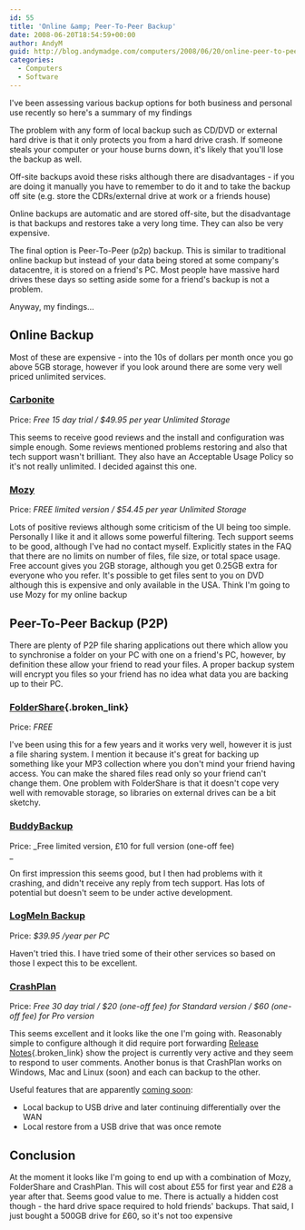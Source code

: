 ```yaml
---
id: 55
title: 'Online &amp; Peer-To-Peer Backup'
date: 2008-06-20T18:54:59+00:00
author: AndyM
guid: http://blog.andymadge.com/computers/2008/06/20/online-peer-to-peer-backup/
categories:
  - Computers
  - Software
---
```

I've been assessing various backup options for both business and personal use recently so here's a summary of my findings

<!--more-->The problem with any form of local backup such as CD/DVD or external hard drive is that it only protects you from a hard drive crash. If someone steals your computer or your house burns down, it's likely that you'll lose the backup as well.

Off-site backups avoid these risks although there are disadvantages - if you are doing it manually you have to remember to do it and to take the backup off site (e.g. store the CDRs/external drive at work or a friends house)

Online backups are automatic and are stored off-site, but the disadvantage is that backups and restores take a very long time. They can also be very expensive.

The final option is Peer-To-Peer (p2p) backup. This is similar to traditional online backup but instead of your data being stored at some company's datacentre, it is stored on a friend's PC. Most people have massive hard drives these days so setting aside some for a friend's backup is not a problem.

Anyway, my findings...

## Online Backup

Most of these are expensive - into the 10s of dollars per month once you go above 5GB storage, however if you look around there are some very well priced unlimited services.

### [Carbonite](http://www.carbonite.com/)

Price: _Free 15 day trial / $49.95 per year Unlimited Storage_

This seems to receive good reviews and the install and configuration was simple enough. Some reviews mentioned problems restoring and also that tech support wasn't brilliant. They also have an Acceptable Usage Policy so it's not really unlimited. I decided against this one.

### [Mozy](https://mozy.com/?ref=M7HBYL)

Price: _FREE limited version / $54.45 per year Unlimited Storage_

Lots of positive reviews although some criticism of the UI being too simple. Personally I like it and it allows some powerful filtering. Tech support seems to be good, although I've had no contact myself. Explicitly states in the FAQ that there are no limits on number of files, file size, or total space usage. Free account gives you 2GB storage, although you get 0.25GB extra for everyone who you refer. It's possible to get files sent to you on DVD although this is expensive and only available in the USA. Think I'm going to use Mozy for my online backup

## Peer-To-Peer Backup (P2P)

There are plenty of P2P file sharing applications out there which allow you to synchronise a folder on your PC with one on a friend's PC, however, by definition these allow your friend to read your files. A proper backup system will encrypt you files so your friend has no idea what data you are backing up to their PC.

### [FolderShare](http://www.foldershare.com/){.broken_link}

Price: _FREE_ 

I've been using this for a few years and it works very well, however it is just a file sharing system. I mention it because it's great for backing up something like your MP3 collection where you don't mind your friend having access. You can make the shared files read only so your friend can't change them. One problem with FolderShare is that it doesn't cope very well with removable storage, so libraries on external drives can be a bit sketchy.

### [BuddyBackup](http://www.buddybackup.com/)

Price: _Free limited version, £10 for full version (one-off fee)  
_ 

On first impression this seems good, but I then had problems with it crashing, and didn't receive any reply from tech support. Has lots of potential but doesn't seem to be under active development.

### [LogMeIn Backup](https://secure.logmein.com/products/backup/)

Price: <span style="font-style: italic">$39.95 /year per PC</span>

Haven't tried this. I have tried some of their other services so based on those I expect this to be excellent.

### [CrashPlan](http://www.crashplan.com/)

Price: <span style="font-style: italic">Free 30 day trial / $20 </span><em style="font-style: italic">(one-off fee) </em><span style="font-style: italic">for Standard version / $60 </span><span style="font-style: italic"><em style="font-style: italic">(one-off fee) </em><span style="font-style: italic">for Pro version</span></span>

This seems excellent and it looks like the one I'm going with. Reasonably simple to configure although it did require port forwarding [Release Notes](http://www.crashplan.com/support/releases.vtl){.broken_link} show the project is currently very active and they seem to respond to user comments. Another bonus is that CrashPlan works on Windows, Mac and Linux (soon) and each can backup to the other.

Useful features that are apparently [coming soon](http://www.crashplan.com/support/support.vtl):

  * Local backup to USB drive and later continuing differentially over the WAN
  * Local restore from a USB drive that was once remote

## Conclusion

At the moment it looks like I'm going to end up with a combination of Mozy, FolderShare and CrashPlan. This will cost about £55 for first year and £28 a year after that. Seems good value to me. There is actually a hidden cost though - the hard drive space required to hold friends' backups. That said, I just bought a 500GB drive for £60, so it's not too expensive